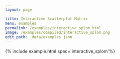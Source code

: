 ```yaml
---
layout: page

title: Interactive Scatterplot Matrix
menu: examples
permalink: /examples/interactive_splom.html
image: /examples/compiled/interactive_splom.png
edit_path: _data/examples.json
---
```




{% include example.html spec='interactive_splom'%}
